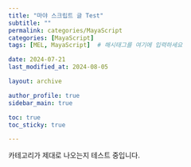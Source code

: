 ```yaml
---
title: "마야 스크립트 글 Test"
subtitle: ""
permalink: categories/MayaScript
categories: [MayaScript]
tags: [MEL, MayaScript]  # 해시태그를 여기에 입력하세요

date: 2024-07-21
last_modified_at: 2024-08-05

layout: archive

author_profile: true
sidebar_main: true

toc: true
toc_sticky: true

---
```


카테고리가 제대로 나오는지 테스트 중입니다.
